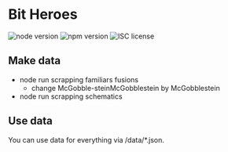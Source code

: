 # Bit Heroes

![node version](https://img.shields.io/badge/node-&#10878;10-green.svg)
![npm version](https://img.shields.io/badge/npm-&#10878;3.8.6-green.svg)
![ISC license](https://img.shields.io/badge/licence-MIT-blue.svg)

## Make data

* node run scrapping familiars fusions
  * change McGobble-steinMcGobblestein by McGobblestein
* node run scrapping schematics

## Use data

You can use data for everything via /data/*.json.
